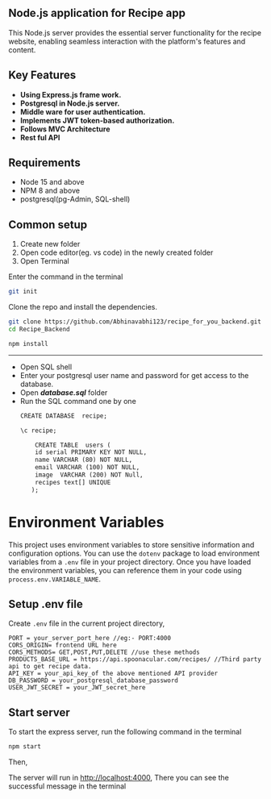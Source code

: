 
## Node.js application for Recipe app



This Node.js server provides the essential server functionality for the recipe website, enabling seamless interaction with the platform's features and content.

## Key Features
* **Using Express.js frame work.**
* **Postgresql in Node.js server.**
* **Middle ware for user authentication.**
* **Implements JWT token-based authorization.**
* **Follows MVC Architecture**
* **Rest ful API**


## Requirements

* Node 15 and above
* NPM 8 and above
* postgresql(pg-Admin, SQL-shell)

## Common setup

<ol>
  <li>Create new folder</li>
  <li>Open code editor(eg. vs code) in the newly created folder </li>
  <li>Open Terminal</li>
</ol>

Enter the command in the terminal
```bash
git init 
```

Clone the repo and install the dependencies.

```bash
git clone https://github.com/Abhinavabhi123/recipe_for_you_backend.git
cd Recipe_Backend
```

```bash
npm install
```
---
* Open SQL shell 
* Enter your postgresql user name and password for get access to the        database.
* Open <em><strong> database.sql</strong></em> folder 
* Run the SQL command one by one
  ```apache
  CREATE DATABASE  recipe;
    ```
  ```apache
  \c recipe;
  ```
  ```apache
      CREATE TABLE  users (
      id serial PRIMARY KEY NOT NULL,
      name VARCHAR (80) NOT NULL,
      email VARCHAR (100) NOT NULL,
      image  VARCHAR (200) NOT Null,
      recipes text[] UNIQUE 
     );
  ```

# Environment Variables

This project uses environment variables to store sensitive information and configuration options. You can use the `dotenv` package to load environment variables from a `.env` file in your project directory. Once you have loaded the environment variables, you can reference them in your code using `process.env.VARIABLE_NAME`.

## Setup .env file

Create `.env` file in the current project directory,

```armasm
PORT = your_server_port_here //eg:- PORT:4000
CORS_ORIGIN= frontend URL here
CORS_METHODS= GET,POST,PUT,DELETE //use these methods
PRODUCTS_BASE_URL = https://api.spoonacular.com/recipes/ //Third party api to get recipe data.
API_KEY = your_api_key_of the above mentioned API provider
DB_PASSWORD = your_postgresql_database_password
USER_JWT_SECRET = your_JWT_secret_here

```



## Start server

To start the express server, run the following command in the terminal

```bash
npm start
```
Then,

The server will run in [http://localhost:4000](http://localhost:400), There you can see the successful message in the terminal 

<br>
<br>
<br>
<br>

